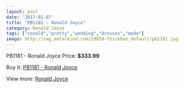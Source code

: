 ```yaml
---
layout: post
date: '2017-01-07'
title: "PB1181 - Ronald Joyce"
category: Ronald Joyce
tags: ["ronald","pretty","wedding","dresses","made"]
image: http://img.metalkind.com/19839-thickbox_default/pb1181.jpg
---
```

PB1181 - Ronald Joyce
Price: **$333.99**
<a href="https://www.metalkind.com/en/ronald-joyce/8609-pb1181.html"><amp-img layout="responsive" width="600" height="600" src="//img.metalkind.com/19839-thickbox_default/pb1181.jpg" alt="PB1181 - Ronald Joyce 0" /></a>

Buy it: [PB1181 - Ronald Joyce](https://www.metalkind.com/en/ronald-joyce/8609-pb1181.html "PB1181 - Ronald Joyce")

View more: [Ronald Joyce](https://www.metalkind.com/en/110-ronald-joyce "Ronald Joyce")